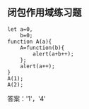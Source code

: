 ## 闭包作用域练习题

	let a=0,
	    b=0;
	function A(a){
	    A=function(b){
	        alert(a+b++);
	    };
	    alert(a++);
	}
	A(1);
	A(2);

答案：'1'，'4'